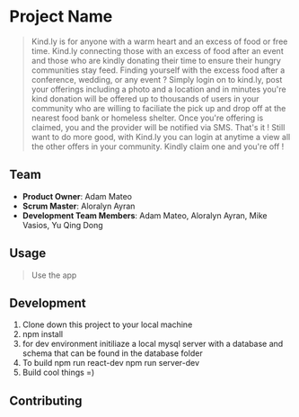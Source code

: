 # Project Name

> Kind.ly is for anyone with a warm heart and an excess of food or free time. Kind.ly connecting those with an excess of food after an event and those who are kindly donating their time to ensure their hungry communities stay feed. Finding yourself with the excess food after a conference, wedding, or
  any event ? Simply login on to kind.ly, post your offerings including a photo and a location and in minutes you're kind donation will be offered up to thousands of users in your community who are willing to faciliate the pick up and drop off at the nearest food bank or homeless shelter. Once you're offering is claimed, you and the provider will be notified via SMS. That's it ! Still want to do more good, with Kind.ly you can login at anytime a view all the other offers in your community. Kindly claim one and you're off !

## Team

  - __Product Owner__: Adam Mateo
  - __Scrum Master__: Aloralyn Ayran
  - __Development Team Members__: Adam Mateo, Aloralyn Ayran, Mike Vasios, Yu Qing Dong


## Usage

> Use the app


## Development

1. Clone down this project to your local machine
2. npm install
3. for dev environment initiliaze a local mysql server with a database and schema that can be found
   in the database folder
4. To build
           npm run react-dev
           npm run server-dev
5. Build cool things =)



## Contributing
